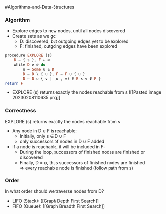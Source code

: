 #Algorithms-and-Data-Structures 

### Algorithm
- Explore edges to new nodes, until all nodes discovered  
- Create sets as we go:  
	- D: discovered, but outgoing edges yet to be explored  
	- F: finished, outgoing edges have been explored
```haskell
procedure EXPLORE (s)  
	D ← { s }, F ← ∅  
	while D ≠ ∅ do  
		u ← Some u ∈ D  
		D ← D \ { u }, F ← F ∪ { u }  
		D ← D ∪ { v | (u , v) ∈ E ∧ v ∉ F }  
return F
```
- EXPLORE (s) returns exactly the nodes reachable from s
![[Pasted image 20230208110635.png]]

### Correctness
EXPLORE (s) returns exactly the nodes reachable from s  
- Any node in D ∪ F is reachable:  
	- Initially, only s ∈ D ∪ F  
	- only successors of nodes in D ∪ F added  
- If a node is reachable, it will be included in F:  
	- During the loop, successors of finished nodes are finished or discovered  
	- Finally, D = ∅, thus successors of finished nodes are finished  
⇒ every reachable node is finished (follow path from s)

### Order
In what order should we traverse nodes from D?
- LIFO (Stack): [[Graph Depth First Search]]
- FIFO (Queue): [[Graph Breadth First Search]]